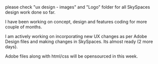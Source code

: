 please check "ux design - images" and "Logo" folder for all SkySpaces design work done so far. 

I have been working on concept, design and features coding for more couple of months.

I am actively working on incorporating new UX changes as per Adobe Design files and making changes in SkySpaces. Its almost ready (2 more days). 

Adobe files along with html/css will be opensourced in this week.
